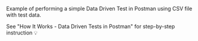 Example of performing a simple Data Driven Test in Postman using CSV file with test data. 

See "How It Works - Data Driven Tests in Postman" for step-by-step instruction 💡
